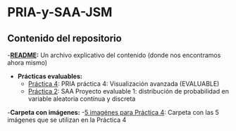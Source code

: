 # PRIA-y-SAA-JSM

## Contenido del repositorio

-**[README](README.md):** Un archivo explicativo del contenido (donde nos encontramos ahora mismo)

- **Prácticas evaluables:**
  - [Práctica 4](Practica4.qmd): PRIA práctica 4: Visualización avanzada (EVALUABLE)
  - [Práctica 2](Practica2.qmd): SAA Proyecto evaluable 1: distribución de probabilidad en variable aleatoria contínua y discreta
 
-**Carpeta con imágenes:**
  -[5 imagénes para Práctica 4](Carpeta%imágenes): Carpeta con las 5 imágenes que se utilizan en la Práctica 4

